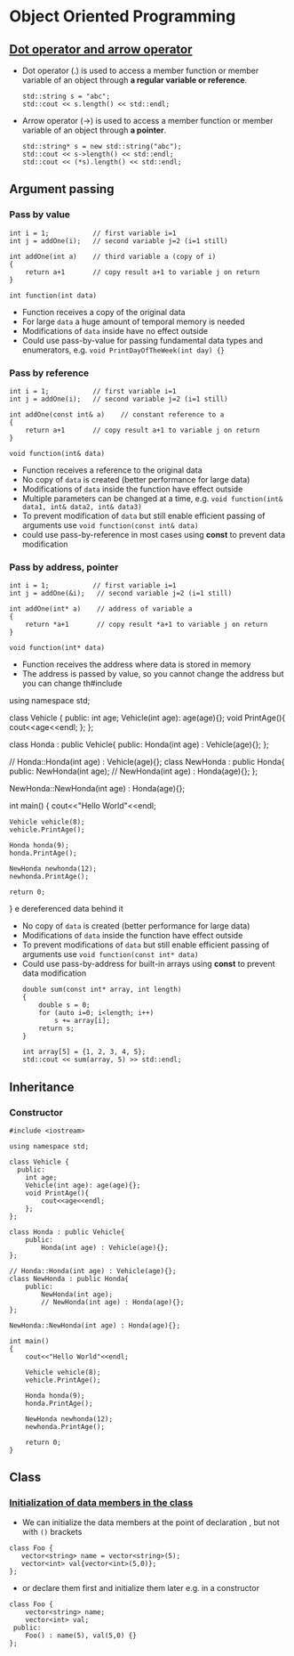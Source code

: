 # Object Oriented Programming

## [Dot operator and arrow operator](https://stackoverflow.com/questions/4113365/what-does-mean-in-c)
* Dot operator (.) is used to access a member function or member variable of an object through **a regular variable or reference**.
    ```
    std::string s = "abc";
    std::cout << s.length() << std::endl;
    ```
* Arrow operator (->) is used to access a member function or member variable of an object through **a pointer**.
  ```
  std::string* s = new std::string("abc");
  std::cout << s->length() << std::endl;
  std::cout << (*s).length() << std::endl;
  ```

## Argument passing
### Pass by value
```
int i = 1;           // first variable i=1
int j = addOne(i);   // second variable j=2 (i=1 still)

int addOne(int a)    // third variable a (copy of i)
{
    return a+1       // copy result a+1 to variable j on return  
}
```
`int function(int data)`
* Function receives a copy of the original data
* For large `data` a huge amount of temporal memory is needed
* Modifications of `data` inside have no effect outside
* Could use pass-by-value for passing fundamental data types and enumerators, e.g. `void PrintDayOfTheWeek(int day) {}`
### Pass by reference
```
int i = 1;           // first variable i=1
int j = addOne(i);   // second variable j=2 (i=1 still)

int addOne(const int& a)    // constant reference to a
{
    return a+1       // copy result a+1 to variable j on return  
}
```
`void function(int& data)`
* Function receives a reference to the original data
* No copy of `data` is created (better performance for large data)
* Modifications of `data` inside the function have effect outside
* Multiple parameters can be changed at a time, e.g. `void function(int& data1, int& data2, int& data3)`
* To prevent modification of `data` but still enable efficient passing of arguments use `void function(const int& data)`
* could use pass-by-reference in most cases using **const** to prevent data modification
### Pass by address, pointer
```
int i = 1;           // first variable i=1
int j = addOne(&i);   // second variable j=2 (i=1 still)

int addOne(int* a)    // address of variable a
{
    return *a+1       // copy result *a+1 to variable j on return  
}
```
`void function(int* data)`
* Function receives the address where data is stored in memory
* The address is passed by value, so you cannot change the address but you can change th#include <iostream>

using namespace std;

class Vehicle {
  public:
    int age;
    Vehicle(int age): age(age){};
    void PrintAge(){
        cout<<age<<endl;
    };
};

class Honda : public Vehicle{
    public:
        Honda(int age) : Vehicle(age){};
};

// Honda::Honda(int age) : Vehicle(age){};
class NewHonda : public Honda{
    public:
        NewHonda(int age);
        // NewHonda(int age) : Honda(age){};
};

NewHonda::NewHonda(int age) : Honda(age){};

int main()
{
    cout<<"Hello World"<<endl;
    
    Vehicle vehicle(8);
    vehicle.PrintAge();
    
    Honda honda(9);
    honda.PrintAge();
    
    NewHonda newhonda(12);
    newhonda.PrintAge();

    return 0;
}
e dereferenced data behind it 
* No copy of `data` is created (better performance for large data)
* Modifications of `data` inside the function have effect outside
* To prevent modifications of `data` but still enable efficient passing of arguments use `void function(const int* data)`
* Could use pass-by-address for built-in arrays using **const** to prevent data modification
    ```
    double sum(const int* array, int length)
    {
        double s = 0;
        for (auto i=0; i<length; i++)
            s += array[i];
        return s;
    }

    int array[5] = {1, 2, 3, 4, 5};
    std::cout << sum(array, 5) >> std::endl;
    ```
## Inheritance
### Constructor
```
#include <iostream>

using namespace std;

class Vehicle {
  public:
    int age;
    Vehicle(int age): age(age){};
    void PrintAge(){
        cout<<age<<endl;
    };
};

class Honda : public Vehicle{
    public:
        Honda(int age) : Vehicle(age){};
};

// Honda::Honda(int age) : Vehicle(age){};
class NewHonda : public Honda{
    public:
        NewHonda(int age);
        // NewHonda(int age) : Honda(age){};
};

NewHonda::NewHonda(int age) : Honda(age){};

int main()
{
    cout<<"Hello World"<<endl;
    
    Vehicle vehicle(8);
    vehicle.PrintAge();
    
    Honda honda(9);
    honda.PrintAge();
    
    NewHonda newhonda(12);
    newhonda.PrintAge();

    return 0;
}

```
    
## Class
### [Initialization of data members in the class](https://stackoverflow.com/questions/11490988/c-compile-time-error-expected-identifier-before-numeric-constant)
* We can initialize the data members at the point of declaration , but not with `()` brackets
 ```
class Foo {
    vector<string> name = vector<string>(5);
    vector<int> val{vector<int>(5,0)};
};
 ```
* or declare them first and initialize them later e.g. in a constructor
```
class Foo {
    vector<string> name;
    vector<int> val;
 public:
    Foo() : name(5), val(5,0) {}
};
```
